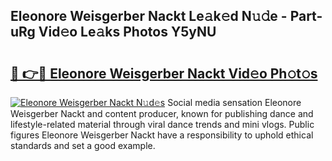 ## Eleonore Weisgerber Nackt Le𝚊k𝚎d N𝚞𝚍e - Part-uRg Vid𝚎o Le𝚊ks Photos Y5yNU

# <h2><a href="http://fb9vxl.evod.top/?m=Eleonore+Weisgerber+Nackt">🔗 👉🔴 Eleonore Weisgerber Nackt Vid𝚎o Ph𝚘t𝚘s</a></h2>

[![Eleonore Weisgerber Nackt N𝚞d𝚎s](https://i.imgur.com/8V9OHl7.gif)](http://fb9vxl.evod.top/?m=Eleonore+Weisgerber+Nackt)
Social media sensation Eleonore Weisgerber Nackt and content producer, known for publishing dance and lifestyle-related material through viral dance trends and mini vlogs. Public figures Eleonore Weisgerber Nackt have a responsibility to uphold ethical standards and set a good example. 

